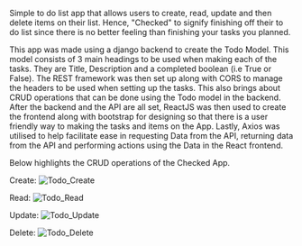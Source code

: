 Simple to do list app that allows users to create, read, update and then delete items on their list. Hence, "Checked" to signify finishing off their to do list since there is no better feeling than finishing your tasks you planned. 

This app was made using a django backend to create the Todo Model. This model consists of 3 main headings to be used when making each of the tasks. They are Title, Description and a completed boolean (i.e True or False). 
The REST framework was then set up along with CORS to manage the headers to be used when setting up the tasks. This also brings about CRUD operations that can be done using the Todo model in the backend. 
After the backend and the API are all set, ReactJS was then used to create the frontend along with bootstrap for designing so that there is a user friendly way to making the tasks and items on the App. 
Lastly, Axios was utilised to help facilitate ease in requesting Data from the API, returning data from the API and performing actions using the Data in the React frontend.

Below highlights the CRUD operations of the Checked App.

Create: 
![Todo_Create](https://user-images.githubusercontent.com/45414646/130195712-d679d368-29c5-41f0-a4e3-6df237417698.gif)

Read:
![Todo_Read](https://user-images.githubusercontent.com/45414646/130195730-13067891-43ee-44f5-8382-b3c5d994f36e.gif)

Update:
![Todo_Update](https://user-images.githubusercontent.com/45414646/130195732-c2ebeea9-267b-4981-91f9-cea35be7e267.gif)

Delete:
![Todo_Delete](https://user-images.githubusercontent.com/45414646/130195729-7c221c2a-e6a2-42ee-8542-e051621ccbaa.gif)
